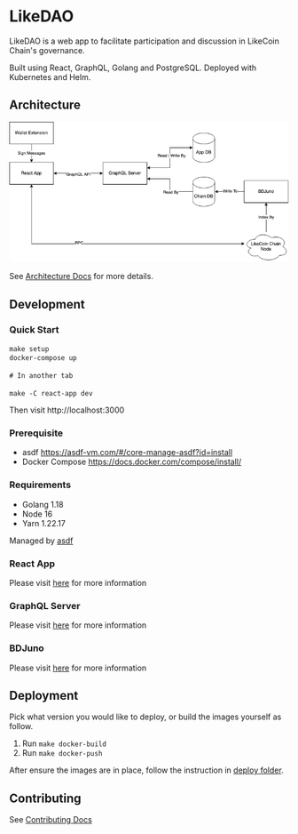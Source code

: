 # LikeDAO

LikeDAO is a web app to facilitate participation and discussion in LikeCoin Chain's governance.

Built using React, GraphQL, Golang and PostgreSQL. Deployed with Kubernetes and Helm.

## Architecture

![Architecture Diagram](./docs/ArchDiagram.png)

See [Architecture Docs](./docs/Architecture.md) for more details.

## Development

### Quick Start

```
make setup
docker-compose up

# In another tab

make -C react-app dev
```

Then visit http://localhost:3000

### Prerequisite

- asdf <https://asdf-vm.com/#/core-manage-asdf?id=install>
- Docker Compose <https://docs.docker.com/compose/install/>

### Requirements

- Golang 1.18
- Node 16
- Yarn 1.22.17

Managed by [asdf](https://github.com/asdf-vm/asdf)

### React App

Please visit [here](./react-app/README.md#development) for more information

### GraphQL Server

Please visit [here](./graphql-server/README.md#development) for more information

### BDJuno

Please visit [here](./bdjuno/README.md#development) for more information

## Deployment

Pick what version you would like to deploy, or build the images yourself as follow.

1. Run `make docker-build`
2. Run `make docker-push`

After ensure the images are in place, follow the instruction in [deploy folder](./deploy/README.md).

## Contributing

See [Contributing Docs](./docs/Contributing.md)
